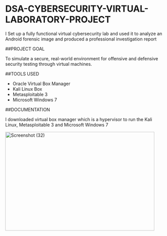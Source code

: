# DSA-CYBERSECURITY-VIRTUAL-LABORATORY-PROJECT
I Set up a fully functional virtual cybersecurity lab and used it to analyze an Android forensic image and produced a professional investigation report


##PROJECT GOAL

To simulate a secure, real-world environment for offensive and defensive security testing through
virtual machines.


##TOOLS USED
- Oracle Virtual Box Manager
- Kali Linux Box
- Metasploitable 3
- Microsoft Windows 7

##DOCUMENTATION

I downloaded virtual box manager which is a hypervisor to run the Kali Linux, Metasploitable 3
and Microsoft Windows 7



<img width="471" height="312" alt="Screenshot (32)" src="https://github.com/user-attachments/assets/b2272c5b-11c9-4e15-9844-280f3f15b1eb" />


